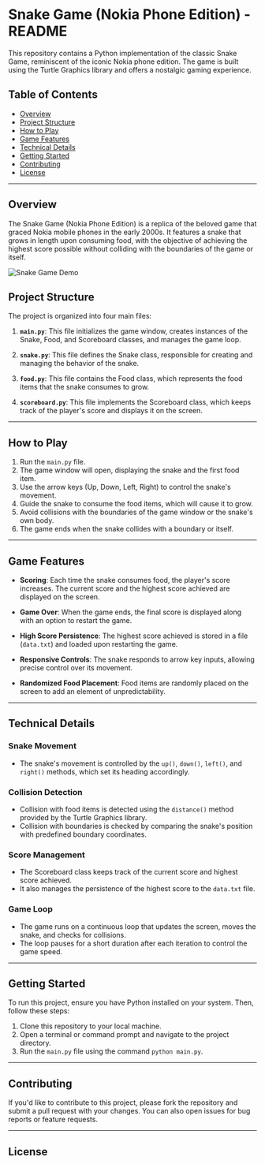# Snake Game (Nokia Phone Edition) - README

This repository contains a Python implementation of the classic Snake Game, reminiscent of the iconic Nokia phone edition. The game is built using the Turtle Graphics library and offers a nostalgic gaming experience.

## Table of Contents
- [Overview](#overview)
- [Project Structure](#project-structure)
- [How to Play](#how-to-play)
- [Game Features](#game-features)
- [Technical Details](#technical-details)
- [Getting Started](#getting-started)
- [Contributing](#contributing)
- [License](#license)

---

## Overview

The Snake Game (Nokia Phone Edition) is a replica of the beloved game that graced Nokia mobile phones in the early 2000s. It features a snake that grows in length upon consuming food, with the objective of achieving the highest score possible without colliding with the boundaries of the game or itself.

![Snake Game Demo](snake_game_demo.gif)

## Project Structure

The project is organized into four main files:

1. **`main.py`**: This file initializes the game window, creates instances of the Snake, Food, and Scoreboard classes, and manages the game loop.

2. **`snake.py`**: This file defines the Snake class, responsible for creating and managing the behavior of the snake.

3. **`food.py`**: This file contains the Food class, which represents the food items that the snake consumes to grow.

4. **`scoreboard.py`**: This file implements the Scoreboard class, which keeps track of the player's score and displays it on the screen.

---

## How to Play

1. Run the `main.py` file.
2. The game window will open, displaying the snake and the first food item.
3. Use the arrow keys (Up, Down, Left, Right) to control the snake's movement.
4. Guide the snake to consume the food items, which will cause it to grow.
5. Avoid collisions with the boundaries of the game window or the snake's own body.
6. The game ends when the snake collides with a boundary or itself.

---

## Game Features

- **Scoring**: Each time the snake consumes food, the player's score increases. The current score and the highest score achieved are displayed on the screen.

- **Game Over**: When the game ends, the final score is displayed along with an option to restart the game.

- **High Score Persistence**: The highest score achieved is stored in a file (`data.txt`) and loaded upon restarting the game.

- **Responsive Controls**: The snake responds to arrow key inputs, allowing precise control over its movement.

- **Randomized Food Placement**: Food items are randomly placed on the screen to add an element of unpredictability.

---

## Technical Details

### Snake Movement
- The snake's movement is controlled by the `up()`, `down()`, `left()`, and `right()` methods, which set its heading accordingly.

### Collision Detection
- Collision with food items is detected using the `distance()` method provided by the Turtle Graphics library.
- Collision with boundaries is checked by comparing the snake's position with predefined boundary coordinates.

### Score Management
- The Scoreboard class keeps track of the current score and highest score achieved.
- It also manages the persistence of the highest score to the `data.txt` file.

### Game Loop
- The game runs on a continuous loop that updates the screen, moves the snake, and checks for collisions.
- The loop pauses for a short duration after each iteration to control the game speed.

---

## Getting Started

To run this project, ensure you have Python installed on your system. Then, follow these steps:

1. Clone this repository to your local machine.
2. Open a terminal or command prompt and navigate to the project directory.
3. Run the `main.py` file using the command `python main.py`.

---

## Contributing

If you'd like to contribute to this project, please fork the repository and submit a pull request with your changes. You can also open issues for bug reports or feature requests.

---

## License


